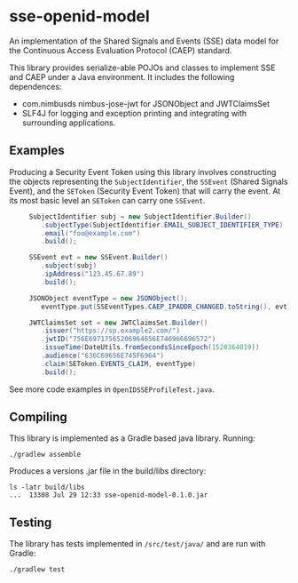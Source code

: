 # sse-openid-model

An implementation of the Shared Signals and Events (SSE) data model for the Continuous 
Access Evaluation Protocol (CAEP) standard.

This library provides serialize-able POJOs and classes to implement SSE and CAEP under
a Java environment. It includes the following dependences:

- com.nimbusds nimbus-jose-jwt for JSONObject and JWTClaimsSet
- SLF4J for logging and exception printing and integrating with surrounding applications.
 
 
## Examples

Producing a Security Event Token using this library involves constructing the objects
representing the `SubjectIdentifier`, the `SSEvent` (Shared Signals Event), and the `SEToken` (Security 
Event Token) that will carry the event.  At its most basic level an `SEToken` can carry 
one `SSEvent`.  

```java
     SubjectIdentifier subj = new SubjectIdentifier.Builder()
        .subjectType(SubjectIdentifier.EMAIL_SUBJECT_IDENTIFIER_TYPE)
        .email("foo@example.com")
        .build();

     SSEvent evt = new SSEvent.Builder()
        .subject(subj)
        .ipAddress("123.45.67.89")
        .build();

     JSONObject eventType = new JSONObject();
        eventType.put(SSEventTypes.CAEP_IPADDR_CHANGED.toString(), evt);

     JWTClaimsSet set = new JWTClaimsSet.Builder()
        .issuer("https://sp.example2.com/")
        .jwtID("756E69717565206964656E746966696572")
        .issueTime(DateUtils.fromSecondsSinceEpoch(1520364019))
        .audience("636C69656E745F6964")
        .claim(SEToken.EVENTS_CLAIM, eventType)
        .build();
```

See more code examples in `OpenIDSSEProfileTest.java`.

## Compiling
 
 This library is implemented as a Gradle based java library.  Running:
 
	./gradlew assemble

Produces a versions .jar file in the build/libs directory:

	ls -latr build/libs
	...  13308 Jul 29 12:33 sse-openid-model-0.1.0.jar
	
## Testing 

The library has tests implemented in `/src/test/java/` and are run with Gradle:

	./gradlew test


